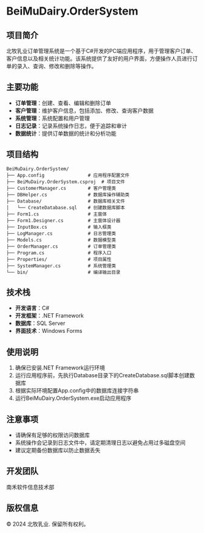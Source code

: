 # BeiMuDairy.OrderSystem

## 项目简介

北牧乳业订单管理系统是一个基于C#开发的PC端应用程序，用于管理客户订单、客户信息以及相关统计功能。该系统提供了友好的用户界面，方便操作人员进行订单的录入、查询、修改和删除等操作。

## 主要功能

- **订单管理**：创建、查看、编辑和删除订单
- **客户管理**：维护客户信息，包括添加、修改、查询客户数据
- **系统管理**：系统配置和用户管理
- **日志记录**：记录系统操作日志，便于追踪和审计
- **数据统计**：提供订单数据的统计和分析功能

## 项目结构

```
BeiMuDairy.OrderSystem/
├── App.config                # 应用程序配置文件
├── BeiMuDairy.OrderSystem.csproj  # 项目文件
├── CustomerManager.cs        # 客户管理类
├── DBHelper.cs               # 数据库操作辅助类
├── Database/                 # 数据库相关文件
│   └── CreateDatabase.sql    # 创建数据库脚本
├── Form1.cs                  # 主窗体
├── Form1.Designer.cs         # 主窗体设计器
├── InputBox.cs               # 输入框类
├── LogManager.cs             # 日志管理类
├── Models.cs                 # 数据模型类
├── OrderManager.cs           # 订单管理类
├── Program.cs                # 程序入口
├── Properties/               # 项目属性
├── SystemManager.cs          # 系统管理类
└── bin/                      # 编译输出目录
```

## 技术栈

- **开发语言**：C#
- **开发框架**：.NET Framework
- **数据库**：SQL Server
- **界面技术**：Windows Forms

## 使用说明

1. 确保已安装.NET Framework运行环境
2. 运行应用程序前，先执行Database目录下的CreateDatabase.sql脚本创建数据库
3. 根据实际环境配置App.config中的数据库连接字符串
4. 运行BeiMuDairy.OrderSystem.exe启动应用程序

## 注意事项

- 请确保有足够的权限访问数据库
- 系统操作会记录到日志文件中，请定期清理日志以避免占用过多磁盘空间
- 建议定期备份数据库以防止数据丢失

## 开发团队

南禾软件信息技术部

## 版权信息

© 2024 北牧乳业. 保留所有权利。